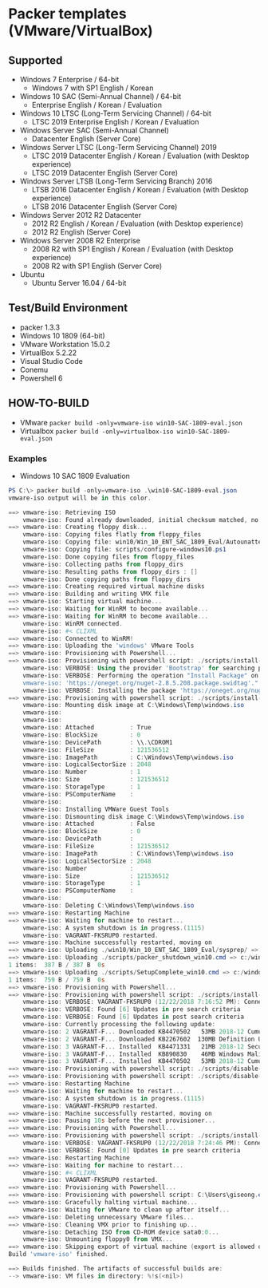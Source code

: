 Packer templates (VMware/VirtualBox)
============================


## Supported

* Windows 7 Enterprise / 64-bit
  * Windows 7 with SP1 English / Korean
* Windows 10 SAC (Semi-Annual Channel) / 64-bit
  * Enterprise English / Korean / Evaluation
* Windows 10 LTSC (Long-Term Servicing Channel) / 64-bit
  * LTSC 2019 Enterprise English / Korean / Evaluation
* Windows Server SAC (Semi-Annual Channel) 
  * Datacenter English (Server Core)
* Windows Server LTSC (Long-Term Servicing Channel) 2019 
  * LTSC 2019 Datacenter English / Korean / Evaluation (with Desktop experience)
  * LTSC 2019 Datacenter English (Server Core)
* Windows Server LTSB (Long-Term Servicing Branch) 2016 
  * LTSB 2016 Datacenter English / Korean / Evaluation (with Desktop experience)
  * LTSB 2016 Datacenter English (Server Core)
* Windows Server 2012 R2 Datacenter
  * 2012 R2 English / Korean / Evaluation (with Desktop experience)
  * 2012 R2 English (Server Core)
* Windows Server 2008 R2 Enterprise
  * 2008 R2 with SP1 English / Korean / Evaluation (with Desktop experience)
  * 2008 R2 with SP1 English (Server Core)
* Ubuntu
  * Ubuntu Server 16.04 / 64-bit


## Test/Build Environment

* packer 1.3.3
* Windows 10 1809 (64-bit)
* VMware Workstation 15.0.2
* VirtualBox 5.2.22
* Visual Studio Code
* Conemu
* Powershell 6


## HOW-TO-BUILD

* VMware
`packer build -only=vmware-iso win10-SAC-1809-eval.json`
* Virtualbox
`packer build -only=virtualbox-iso win10-SAC-1809-eval.json`


### Examples
* Windows 10 SAC 1809 Evaluation

```powershell
PS C:\> packer build -only=vmware-iso .\win10-SAC-1809-eval.json
vmware-iso output will be in this color.

==> vmware-iso: Retrieving ISO
    vmware-iso: Found already downloaded, initial checksum matched, no download needed: https://software-download.microsoft.com/download/sg/17763.107.101029-1455.rs5_release_svc_refresh_CLIENTENTERPRISEEVAL_OEMRET_x64FRE_en-us.iso
==> vmware-iso: Creating floppy disk...
    vmware-iso: Copying files flatly from floppy_files
    vmware-iso: Copying file: win10/Win_10_ENT_SAC_1809_Eval/Autounattend.xml
    vmware-iso: Copying file: scripts/configure-windows10.ps1
    vmware-iso: Done copying files from floppy_files
    vmware-iso: Collecting paths from floppy_dirs
    vmware-iso: Resulting paths from floppy_dirs : []
    vmware-iso: Done copying paths from floppy_dirs
==> vmware-iso: Creating required virtual machine disks
==> vmware-iso: Building and writing VMX file
==> vmware-iso: Starting virtual machine...
==> vmware-iso: Waiting for WinRM to become available...
==> vmware-iso: Waiting for WinRM to become available...
    vmware-iso: WinRM connected.
    vmware-iso: #< CLIXML
==> vmware-iso: Connected to WinRM!
==> vmware-iso: Uploading the 'windows' VMware Tools
==> vmware-iso: Provisioning with Powershell...
==> vmware-iso: Provisioning with powershell script: ./scripts/install-ps-modules.ps1
    vmware-iso: VERBOSE: Using the provider 'Bootstrap' for searching packages.
    vmware-iso: VERBOSE: Performing the operation "Install Package" on target "Package 'nuget' version '2.8.5.208' from
    vmware-iso: 'https://oneget.org/nuget-2.8.5.208.package.swidtag'.".
    vmware-iso: VERBOSE: Installing the package 'https://oneget.org/nuget-2.8.5.208.package.swidtag'.
==> vmware-iso: Provisioning with powershell script: ./scripts/install-guest-tools.ps1
    vmware-iso: Mounting disk image at C:\Windows\Temp\windows.iso
    vmware-iso:
    vmware-iso:
    vmware-iso: Attached          : True
    vmware-iso: BlockSize         : 0
    vmware-iso: DevicePath        : \\.\CDROM1
    vmware-iso: FileSize          : 121536512
    vmware-iso: ImagePath         : C:\Windows\Temp\windows.iso
    vmware-iso: LogicalSectorSize : 2048
    vmware-iso: Number            : 1
    vmware-iso: Size              : 121536512
    vmware-iso: StorageType       : 1
    vmware-iso: PSComputerName    :
    vmware-iso:
    vmware-iso: Installing VMWare Guest Tools
    vmware-iso: Dismounting disk image C:\Windows\Temp\windows.iso
    vmware-iso: Attached          : False
    vmware-iso: BlockSize         : 0
    vmware-iso: DevicePath        :
    vmware-iso: FileSize          : 121536512
    vmware-iso: ImagePath         : C:\Windows\Temp\windows.iso
    vmware-iso: LogicalSectorSize : 2048
    vmware-iso: Number            :
    vmware-iso: Size              : 121536512
    vmware-iso: StorageType       : 1
    vmware-iso: PSComputerName    :
    vmware-iso:
    vmware-iso: Deleting C:\Windows\Temp\windows.iso
==> vmware-iso: Restarting Machine
==> vmware-iso: Waiting for machine to restart...
    vmware-iso: A system shutdown is in progress.(1115)
    vmware-iso: VAGRANT-FKSRUP0 restarted.
==> vmware-iso: Machine successfully restarted, moving on
==> vmware-iso: Uploading ./win10/Win_10_ENT_SAC_1809_Eval/sysprep/ => c:/windows/temp/sysprep
==> vmware-iso: Uploading ./scripts/packer_shutdown_win10.cmd => c:/windows/temp/packer_shutdown.cmd
1 items:  387 B / 387 B  0s
==> vmware-iso: Uploading ./scripts/SetupComplete_win10.cmd => c:/windows/setup/scripts/SetupComplete.cmd
1 items:  759 B / 759 B  0s
==> vmware-iso: Provisioning with Powershell...
==> vmware-iso: Provisioning with powershell script: ./scripts/install-windows-update-on-win10.ps1
    vmware-iso: VERBOSE: VAGRANT-FKSRUP0 (12/22/2018 7:16:52 PM): Connecting to Windows Update server. Please wait...
    vmware-iso: VERBOSE: Found [6] Updates in pre search criteria
    vmware-iso: VERBOSE: Found [6] Updates in post search criteria
    vmware-iso: Currently processing the following update:
    vmware-iso: 2 VAGRANT-F... Downloaded KB4470502   53MB 2018-12 Cumulative Update for .NET Framework 3.5 and 4.7.2 for Windows 10...
    vmware-iso: 2 VAGRANT-F... Downloaded KB2267602  130MB Definition Update for Windows Defender Antivirus - KB2267602 (Definition ...
    vmware-iso: 3 VAGRANT-F... Installed  KB4471331   21MB 2018-12 Security Update for Adobe Flash Player for Windows 10 Version 180...
    vmware-iso: 3 VAGRANT-F... Installed  KB890830    46MB Windows Malicious Software Removal Tool x64 - December 2018 (KB890830)
    vmware-iso: 3 VAGRANT-F... Installed  KB4470502   53MB 2018-12 Cumulative Update for .NET Framework 3.5 and 4.7.2 for Windows 10...
==> vmware-iso: Provisioning with powershell script: ./scripts/disable-autologin.ps1
==> vmware-iso: Provisioning with powershell script: ./scripts/disable-hibernate.ps1
==> vmware-iso: Restarting Machine
==> vmware-iso: Waiting for machine to restart...
    vmware-iso: A system shutdown is in progress.(1115)
    vmware-iso: VAGRANT-FKSRUP0 restarted.
==> vmware-iso: Machine successfully restarted, moving on
==> vmware-iso: Pausing 10s before the next provisioner...
==> vmware-iso: Provisioning with Powershell...
==> vmware-iso: Provisioning with powershell script: ./scripts/install-windows-update-on-win10.ps1
    vmware-iso: VERBOSE: VAGRANT-FKSRUP0 (12/22/2018 7:24:46 PM): Connecting to Windows Update server. Please wait...
    vmware-iso: VERBOSE: Found [0] Updates in pre search criteria
==> vmware-iso: Restarting Machine
==> vmware-iso: Waiting for machine to restart...
    vmware-iso: #< CLIXML
    vmware-iso: VAGRANT-FKSRUP0 restarted.
==> vmware-iso: Provisioning with Powershell...
==> vmware-iso: Provisioning with powershell script: C:\Users\giseong.eom\AppData\Local\Temp\packer-powershell-provisioner890499819
==> vmware-iso: Gracefully halting virtual machine...
    vmware-iso: Waiting for VMware to clean up after itself...
==> vmware-iso: Deleting unnecessary VMware files...
==> vmware-iso: Cleaning VMX prior to finishing up...
    vmware-iso: Detaching ISO from CD-ROM device sata0:0...
    vmware-iso: Unmounting floppy0 from VMX...
==> vmware-iso: Skipping export of virtual machine (export is allowed only for ESXi)...
Build 'vmware-iso' finished.

==> Builds finished. The artifacts of successful builds are:
--> vmware-iso: VM files in directory: %!s(<nil>)
```